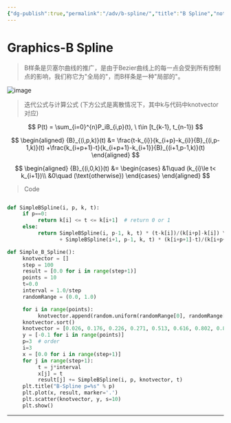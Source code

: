 ```yaml
---
{"dg-publish":true,"permalink":"/adv/b-spline/","title":"B Spline","noteIcon":""}
---
```


# Graphics-B Spline

> B样条是贝塞尔曲线的推广，是由于Bezier曲线上的每一点会受到所有控制点的影响，我们称它为"全局的"，而B样条是一种"局部的"。

<img src="https://cdn.jsdelivr.net/gh/aaronmack/image-hosting@master/demonstration/B-SplineDemo.2whftkls6ku0.png" alt="image" />



> 迭代公式与计算公式 (下方公式是离散情况下，其中k与代码中knotvector对应)

$$
P(t) = \sum_{i=0}^{n}P_iB_{i,p}(t), \ t\in [t_{k-1}, t_{n-1})
$$

$$
\begin{aligned}
{B}_{(i,p,k)}(t)
&=
\frac{t-k_{i}}{k_{i+p}-k_{i}}{B}_{(i,p-1,k)}(t)
+\frac{k_{i+p+1}-t}{k_{i+p+1}-k_{i+1}}{B}_{(i+1,p-1,k)}(t) 
\end{aligned}
$$

$$
\begin{aligned}
{B}_{(i,0,k)}(t)
&=
\begin{cases}
    &1\quad (k_{i}\le t< k_{i+1})\\
    &0\quad (\text{otherwise})
\end{cases}
\end{aligned}
$$

> Code

```python

def SimpleBSpline(i, p, k, t):
     if p==0:
          return k[i] <= t <= k[i+1]  # return 0 or 1
     else:
          return SimpleBSpline(i, p-1, k, t) * (t-k[i])/(k[i+p]-k[i]) \
                 + SimpleBSpline(i+1, p-1, k, t) * (k[i+p+1]-t)/(k[i+p+1]-k[i+1])

def Simple_B_Spline():
     knotvector = []
     step = 100
     result = [0.0 for i in range(step+1)]
     points = 10
     t=0.0
     interval = 1.0/step
     randomRange = (0.0, 1.0)

     for i in range(points):
          knotvector.append(random.uniform(randomRange[0], randomRange[1]))
     knotvector.sort()
     knotvector = [0.026, 0.176, 0.226, 0.271, 0.513, 0.616, 0.802, 0.888, 0.905, 0.928]
     y = [-0.1 for i in range(points)]
     p=3  # order
     i=3
     x = [0.0 for i in range(step+1)]
     for j in range(step+1):
          t = j*interval
          x[j] = t
          result[j] += SimpleBSpline(i, p, knotvector, t)
     plt.title("B-Spline p=%s" % p)
     plt.plot(x, result, marker='.')
     plt.scatter(knotvector, y, s=10)
     plt.show()
```

***